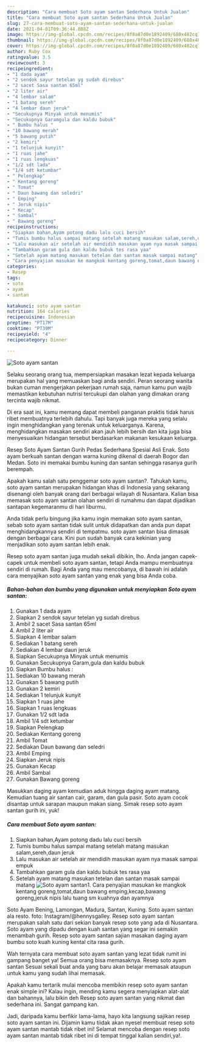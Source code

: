 ```yaml
---
description: "Cara membuat Soto ayam santan Sederhana Untuk Jualan"
title: "Cara membuat Soto ayam santan Sederhana Untuk Jualan"
slug: 27-cara-membuat-soto-ayam-santan-sederhana-untuk-jualan
date: 2021-04-01T09:36:44.808Z
image: https://img-global.cpcdn.com/recipes/8f0a87d0e1892409/680x482cq70/soto-ayam-santan-foto-resep-utama.jpg
thumbnail: https://img-global.cpcdn.com/recipes/8f0a87d0e1892409/680x482cq70/soto-ayam-santan-foto-resep-utama.jpg
cover: https://img-global.cpcdn.com/recipes/8f0a87d0e1892409/680x482cq70/soto-ayam-santan-foto-resep-utama.jpg
author: Ruby Cox
ratingvalue: 3.5
reviewcount: 3
recipeingredient:
- "1 dada ayam"
- "2 sendok sayur tetelan yg sudah direbus"
- "2 sacet Sasa santan 65ml"
- "2 liter air"
- "4 lembar salam"
- "1 batang sereh"
- "4 lembar daun jeruk"
- "Secukupnya Minyak untuk menumis"
- "Secukupnya Garamgula dan kaldu bubuk"
- " Bumbu halus "
- "10 bawang merah"
- "5 bawang putih"
- "2 kemiri"
- "1 telunjuk kunyit"
- "1 ruas jahe"
- "1 ruas lengkuas"
- "1/2 sdt lada"
- "1/4 sdt ketumbar"
- " Pelengkap"
- " Kentang goreng"
- " Tomat"
- " Daun bawang dan seledri"
- " Emping"
- " Jeruk nipis"
- " Kecap"
- " Sambal"
- " Bawang goreng"
recipeinstructions:
- "Siapkan bahan,Ayam potong dadu lalu cuci bersih"
- "Tumis bumbu halus sampai matang setelah matang masukan salam,sereh,daun jeruk"
- "Lalu masukan air setelah air mendidih masukan ayam nya masak sampai empuk"
- "Tambahkan garam gula dan kaldu bubuk tes rasa yaa"
- "Setelah ayam matang masukan tetelan dan santan masak sampai matang"
- "Cara penyajian masukan ke mangkok kentang goreng,tomat,daun bawang emping,kecap,bawang goreng,jeruk nipis lalu tuang sm kuahnya dan ayamnya"
categories:
- Resep
tags:
- soto
- ayam
- santan

katakunci: soto ayam santan 
nutrition: 164 calories
recipecuisine: Indonesian
preptime: "PT17M"
cooktime: "PT39M"
recipeyield: "4"
recipecategory: Dinner

---
```



![Soto ayam santan](https://img-global.cpcdn.com/recipes/8f0a87d0e1892409/680x482cq70/soto-ayam-santan-foto-resep-utama.jpg)

Selaku seorang orang tua, mempersiapkan masakan lezat kepada keluarga merupakan hal yang memuaskan bagi anda sendiri. Peran seorang  wanita bukan cuman mengerjakan pekerjaan rumah saja, namun kamu pun wajib memastikan kebutuhan nutrisi tercukupi dan olahan yang dimakan orang tercinta wajib nikmat.

Di era  saat ini, kamu memang dapat membeli panganan praktis tidak harus ribet membuatnya terlebih dahulu. Tapi banyak juga mereka yang selalu ingin menghidangkan yang terenak untuk keluarganya. Karena, menghidangkan masakan sendiri akan jauh lebih bersih dan kita juga bisa menyesuaikan hidangan tersebut berdasarkan makanan kesukaan keluarga. 

Resep Soto Ayam Santan Gurih Pedas Sederhana Spesial Asli Enak. Soto ayam berkuah santan dengan warna kuning dikenal di daerah Bogor dan Medan. Soto ini memakai bumbu kuning dan santan sehingga rasanya gurih berempah.

Apakah kamu salah satu penggemar soto ayam santan?. Tahukah kamu, soto ayam santan merupakan hidangan khas di Indonesia yang sekarang disenangi oleh banyak orang dari berbagai wilayah di Nusantara. Kalian bisa memasak soto ayam santan olahan sendiri di rumahmu dan dapat dijadikan santapan kegemaranmu di hari liburmu.

Anda tidak perlu bingung jika kamu ingin memakan soto ayam santan, sebab soto ayam santan tidak sulit untuk didapatkan dan anda pun dapat menghidangkannya sendiri di tempatmu. soto ayam santan bisa dimasak dengan berbagai cara. Kini pun sudah banyak cara kekinian yang menjadikan soto ayam santan lebih enak.

Resep soto ayam santan juga mudah sekali dibikin, lho. Anda jangan capek-capek untuk membeli soto ayam santan, tetapi Anda mampu membuatnya sendiri di rumah. Bagi Anda yang mau mencobanya, di bawah ini adalah cara menyajikan soto ayam santan yang enak yang bisa Anda coba.

<!--inarticleads1-->

##### Bahan-bahan dan bumbu yang digunakan untuk menyiapkan Soto ayam santan:

1. Gunakan 1 dada ayam
1. Siapkan 2 sendok sayur tetelan yg sudah direbus
1. Ambil 2 sacet Sasa santan 65ml
1. Ambil 2 liter air
1. Siapkan 4 lembar salam
1. Sediakan 1 batang sereh
1. Sediakan 4 lembar daun jeruk
1. Siapkan Secukupnya Minyak untuk menumis
1. Gunakan Secukupnya Garam,gula dan kaldu bubuk
1. Siapkan  Bumbu halus :
1. Sediakan 10 bawang merah
1. Gunakan 5 bawang putih
1. Gunakan 2 kemiri
1. Sediakan 1 telunjuk kunyit
1. Siapkan 1 ruas jahe
1. Siapkan 1 ruas lengkuas
1. Gunakan 1/2 sdt lada
1. Ambil 1/4 sdt ketumbar
1. Siapkan  Pelengkap
1. Sediakan  Kentang goreng
1. Ambil  Tomat
1. Sediakan  Daun bawang dan seledri
1. Ambil  Emping
1. Siapkan  Jeruk nipis
1. Gunakan  Kecap
1. Ambil  Sambal
1. Gunakan  Bawang goreng


Masukkan daging ayam kemudian aduk hingga daging ayam matang. Kemudian tuang air santan cair, garam, dan gula pasir. Soto ayam cocok disantap untuk sarapan maupun makan siang. Simak resep soto ayam santan gurih ini, yuk! 

<!--inarticleads2-->

##### Cara membuat Soto ayam santan:

1. Siapkan bahan,Ayam potong dadu lalu cuci bersih
1. Tumis bumbu halus sampai matang setelah matang masukan salam,sereh,daun jeruk
1. Lalu masukan air setelah air mendidih masukan ayam nya masak sampai empuk
1. Tambahkan garam gula dan kaldu bubuk tes rasa yaa
1. Setelah ayam matang masukan tetelan dan santan masak sampai matang
<img src="//assets-global.cpcdn.com/assets/icons/button_play-2c75c40dde080a61004c1f40b05d8f140eaff45d7e9e6481dc71c63d2e7c4909.png" alt="Soto ayam santan">1. Cara penyajian masukan ke mangkok kentang goreng,tomat,daun bawang emping,kecap,bawang goreng,jeruk nipis lalu tuang sm kuahnya dan ayamnya


Soto Ayam Bening, Lamongan, Madura, Santan, Kuning. Soto ayam santan ala resto. foto: Instagram/@hennysgalley. Resep soto ayam santan merupakan salah satu dari sekian banyak resep soto yang ada di Nusantara. Soto ayam yang dipadu dengan kuah santan yang segar ini semakin menambah gurih. Resep soto ayam santan sajian masakan daging ayam bumbu soto kuah kuning kental cita rasa gurih. 

Wah ternyata cara membuat soto ayam santan yang lezat tidak rumit ini gampang banget ya! Semua orang bisa memasaknya. Resep soto ayam santan Sesuai sekali buat anda yang baru akan belajar memasak ataupun untuk kamu yang sudah lihai memasak.

Apakah kamu tertarik mulai mencoba membikin resep soto ayam santan enak simple ini? Kalau ingin, mending kamu segera menyiapkan alat-alat dan bahannya, lalu bikin deh Resep soto ayam santan yang nikmat dan sederhana ini. Sangat gampang kan. 

Jadi, daripada kamu berfikir lama-lama, hayo kita langsung sajikan resep soto ayam santan ini. Dijamin kamu tiidak akan nyesel membuat resep soto ayam santan mantab tidak ribet ini! Selamat mencoba dengan resep soto ayam santan mantab tidak ribet ini di tempat tinggal kalian sendiri,ya!.

